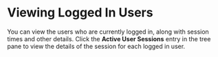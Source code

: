 # Viewing Logged In Users

You can view the users who are currently logged in, along with session times and other details. Click the **Active User Sessions** entry in the tree pane to view the details of the session for each logged in user.

